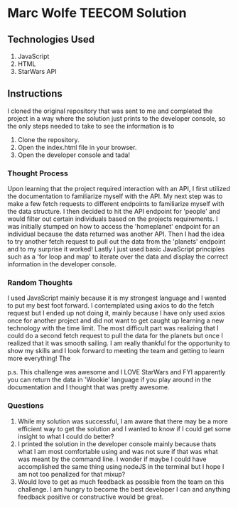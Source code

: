 # Marc Wolfe TEECOM Solution

## Technologies Used

1. JavaScript
2. HTML
3. StarWars API

## Instructions
I cloned the original repository that was sent to me and completed the project in a way where the solution just prints to the developer console, so the only steps needed to take to see the information is to 
1. Clone the repository. 
2. Open the index.html file in your browser. 
3. Open the developer console and tada! 

### Thought Process
Upon learning that the project required interaction with an API, I first utilized the documentation to familiarize myself with the API. My next step was to make a few fetch requests to different endpoints to familiarize myself with the data structure. I then decided to hit the API endpoint for 'people' and would filter out certain individuals based on the projects requirements. I was initially stumped on how to access the 'homeplanet' endpoint for an individual because the data returned was another API. Then I had the idea to try another fetch request to pull out the data from the 'planets' endpoint and to my surprise it worked! Lastly I just used basic JavaScript principles such as a 'for loop and map' to iterate over the data and display the correct information in the developer console. 

### Random Thoughts
I used JavaScript mainly because it is my strongest language and I wanted to put my best foot forward. I contemplated using axios to do the fetch request but I ended up not doing it, mainly because I have only used axios once for another project and did not want to get caught up learning a new technology with the  time limit. The most difficult part was realizing that I could do a second fetch request to pull the data for the planets but once I realized that it was smooth sailing. I am really thankful for the opportunity to show my skills and I look forward to meeting the team and getting to learn more everything! The

p.s. This challenge was awesome and I LOVE StarWars and FYI apparently you can return the data in 'Wookie' language if you play around in the documentation and I thought that was pretty awesome.

### Questions 
1. While my solution was successful, I am aware that there may be a more efficient way to get the solution and I wanted to know if I could get some insight to what I could do better?
2. I printed the solution in the developer console mainly because thats what I am most comfortable using and was not sure if that was what was meant by the command line. I wonder if maybe I could have accomplished the same thing using nodeJS in the terminal but I hope I am not too penalized for that mixup?
3. Would love to get as much feedback as possible from the team on this challenge. I am hungry to become the best developer I can and anything feedback positive or constructive would be great.


